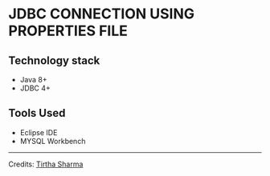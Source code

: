 <h1> JDBC CONNECTION USING PROPERTIES FILE </h1>

## Technology stack

- Java 8+
- JDBC 4+

## Tools Used

- Eclipse IDE
- MYSQL Workbench

-----

Credits: [Tirtha Sharma](https://github.com/genze121 "Tirtha Sharma")
